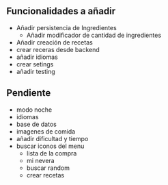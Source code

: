 ## Funcionalidades a añadir
* Añadir persistencia de Ingredientes
  * Añadir modificador de cantidad de ingredientes
* Añadir creación de recetas
* crear receras desde backend
* añadir idiomas
* crear setings
* añadir testing


## Pendiente
* modo noche
* idiomas
* base de datos
* imagenes de comida
* añadir dificultad y tiempo
* buscar iconos del menu
  * lista de la compra
  * mi nevera
  * buscar random
  * crear recetas
